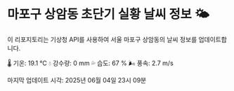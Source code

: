 
# 마포구 상암동 초단기 실황 날씨 정보 🌤️

이 리포지토리는 기상청 API를 사용하여 서울 마포구 상암동의 날씨 정보를 업데이트합니다. 

🌡️ 기온: 19.1 ℃
💧 강수량: 0 mm
💦 습도: 67 %
🌬️ 풍속: 2.7 m/s

마지막 업데이트 시각: 2025년 06월 04일 23시 09분    

